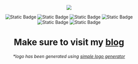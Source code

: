 <p align="center"><img src="https://github.com/Szymon-Glinka/Szymon-Glinka/assets/131162335/44b774d2-97db-4646-80bc-3bfe87605a7d"></p>
<p align="center">
  <img alt="Static Badge" src="https://img.shields.io/badge/Robotics_engineering-Student-yellow">
  <img alt="Static Badge" src="https://img.shields.io/badge/skillsComp-Winner-yellow">
  <img alt="Static Badge" src="https://img.shields.io/badge/ANUlab-founder-yellow">
  <img alt="Static Badge" src="https://img.shields.io/badge/Cyberdeck_builder-gray">
  <img alt="Static Badge" src="https://img.shields.io/badge/Maker-gray">
  <img alt="Static Badge" src="https://img.shields.io/badge/Self--taught_dev-gray">
</p>

<h1 align="center">Make sure to visit my <a href="http://www.glinek.anulab.tech/">blog</a></h1>

<h6 align="center">*logo has been generated using <a href="https://creecros.github.io/simple_logo_gen/">simple logo generator</h6>
